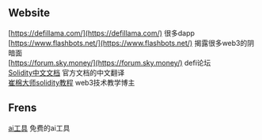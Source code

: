 ## Website
[https://defillama.com/](https://defillama.com/)  很多dapp  
[https://www.flashbots.net/](https://www.flashbots.net/)   揭露很多web3的阴暗面  
[https://forum.sky.money/](https://forum.sky.money/)     defi论坛  
[Solidity中文文档](https://docs.soliditylang.org/zh/v0.8.19/index.html)  官方文档的中文翻译  
[崔棉大师solidity教程](https://space.bilibili.com/286084162)   web3技术教学博主   

## Frens
[ai工具](https://lmsys.org/)  免费的ai工具 

